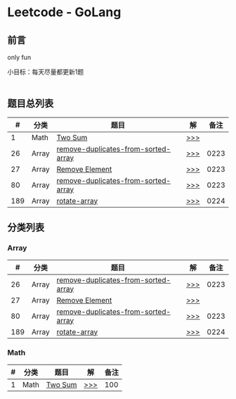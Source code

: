 # **Leetcode - GoLang**

## **前言**
 only fun

 小目标：每天尽量都更新1题
 <br/><br/>

## **题目总列表**
|#|分类|题目|解|备注|
|---|---|-------------|-----|---------|
|1|Math|[Two Sum](https://leetcode.com/problems/two-sum/)|[>>>](main/1.two-sum.go)||
|26|Array|[remove-duplicates-from-sorted-array](https://leetcode-cn.com/problems/remove-duplicates-from-sorted-array/)|[>>>](main/1.remove-duplicates-from-sorted-array.go)|0223|
|27|Array|[Remove Element](https://leetcode-cn.com/problems/remove-element/)|[>>>](main/1.remove-element.go)|0223|
|80|Array|[remove-duplicates-from-sorted-array](https://leetcode-cn.com/problems/remove-duplicates-from-sorted-array-ii/)|[>>>](main/1.remove-duplicates-from-sorted-array-ii.go)|0223|
|189|Array|[rotate-array](https://leetcode-cn.com/problems/rotate-array/)|[>>>](main/1.rotate-array.go)|0224|


## **分类列表**

### Array
|#|分类|题目|解|备注|
|---|---|-------------|-----|---------|
|26|Array|[remove-duplicates-from-sorted-array](https://leetcode-cn.com/problems/remove-duplicates-from-sorted-array/)|[>>>](main/1.remove-duplicates-from-sorted-array.go)|0223|
|27|Array|[Remove Element](https://leetcode-cn.com/problems/remove-element/)|[>>>](main/1.remove-element.go)||
|80|Array|[remove-duplicates-from-sorted-array](https://leetcode-cn.com/problems/remove-duplicates-from-sorted-array-ii/)|[>>>](main/1.remove-duplicates-from-sorted-array-ii.go)|0223|
|189|Array|[rotate-array](https://leetcode-cn.com/problems/rotate-array/)|[>>>](main/1.rotate-array.go)|0224|

### Math
|#|分类|题目|解|备注|
|---|---|-------------|-----|---------|
|1|Math|[Two Sum](https://leetcode-cn.com/problems/two-sum/)|[>>>](main/1.two-sum.go)|100|